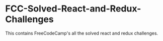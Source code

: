# FCC-Solved-React-and-Redux-Challenges
This contains FreeCodeCamp's all the solved react and redux challenges.
